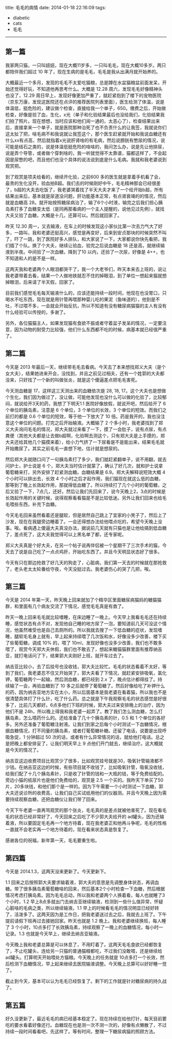 title: 毛毛的病情
date: 2014-01-18 22:16:09
tags:
 - diabetic
 - cats
 - 毛毛
---
## 第一篇

我家两只猫，一只叫妞妞，现在大概11岁多，一只叫毛毛，现在大概10多岁。两只都陪伴我们超过 10 年了，现在生病的是毛毛，毛毛是我从出满月就开始养的。

大概最近一个多月，发现的毛毛不太爱吃猫粮，总是蹲在水盆猫粮盆前面发呆，开始还觉得好玩，不知道他再思考什么。大概是 12.28 周六，发现毛毛好像精神头也没了，12.29 周日早上，发现好像更加严重了，就赶紧抱到了楼下的宠物医院（京东万康，发现这医院还在点评的推荐医院列表里面），医生给测了体温，说是体温低，挺危险的，建议做个检查，直接给我一个单子，650。缴费之后，开始做检查，好像是验了血，生化，x光（单子和化验结果最后也没给我们，化验结果我们拍了照片。现在想想，当时应该和他们闹一通的，太恶心了），检查结果出来后，直接拿来一个单子，就是医院那种治死了也不负责什么的让我签，我就说你们这太扯了把，啥毛病不和我说就让我签这个，那个医生赶紧就开始和我说血糖还有什么xx有点高，然后就指着x光说肝肾啥的有毛病，然后说膀胱有憋尿的情况，说可能是结石之类的，说是体温低挺危险的啥啥的，我问怎么办，说是先让他排尿，说是弄个导管，或者做个穿刺啥的，我一听就觉得不太靠谱，猫都这样了，不会起因是尿憋的吧，而且他们也没个具体的说法说到底是什么毛病。我就和我老婆说到观赏把。

到了观赏是项夫给看的，继续开化验，之前600 多的医生就是拿着手机看了会，最贵的生化没开，验血拍B超。我们去的时候刚好中午，毛毛精神那会已经很差了，b超的大夫去吃饭了，我老婆哭着找了半天大夫才来了一个给开始b超，所有结果出来后，基本就是尿道没问题，肝功能基本正常，有点肾衰竭的的情况，然后就是血糖高 28。就开始按照糖尿病治了，输了6个小时液，输完之后我们担心胰岛素打多了血糖变太低（是同再那看病的一个主人提醒的，说他见过先例），就找大夫又验了血糖，大概是十几，还算可以。然后就回家了。

昨天 12.30 周一，又去输液，在车上的时候发现这小家伙比第一次去力气大了好多，一路叫，我和老婆还挺高兴，感觉是再变好，后来到安贞那块的时候突然不叫了，吓了一跳，到了医院好多人排队，和大家说了一下，大家都说你快先看把，我们插了个队。换了个大夫，继续让验血，验完之后说血糖是 18 还是高，就继续输液到半夜。中间验了一次血糖，降到了10 以内，还验了一次尿，好像是 4++，也不知道和人的是不是一样。

这两天我和老婆两个人眼泪都哭干了，我一个大老爷们，昨天本来去上班的，说让我老婆带着去看，结果一个人做地铁就忍不住的掉眼泪，到了单位一想起来猫就想掉眼泪，后来请了半天假，回家了。

目前我们感觉毛毛每天输液什么的，应该还能持续一段时间，他现在也没胃口，只喝水不吃东西，现在就是用针管再喂那种婴儿吃的果泥（鱼味道的），他到是不吐，不过喂不多，一会就会开始反抗，所以不知道有没有糖尿病猫猫的主人有没有什么经验可以传授的，多谢了。

另外，各位猫猫主人，如果发现猫有食欲不振或者守着盆子发呆的情况，一定要注意，因为动物的耐受力比较强，他们什么东西都不吃的时候，病基本就已经很严重了。

## 第二篇

今天是 2013 年最后一天，继续带毛毛去看病。今天去了本来想找郑义大夫（是个女大夫），结果她进来开会，没找到，并且之前见过相夫，还有一个姓郭的大夫都没来，只好找了一个新的叫做张炎，就是这个傻逼差点把毛毛害死。

今天测血糖是 17，这样这三天测出来的血糖依次是 28, 18, 17。这个大夫也是想做个生化，我们因为做过了，没让做，可能他发现也没什么可以做的化验了，比较郁闷，就说给开3天的药，我想了下明天1.1 医院好像放假，就说开吧，然后给开了 6 个单位的胰岛素，注意是 6 个单位，3 个单位的长效，3 个单位的短效。而我们之前打的都是 0.6 个单位的短效，等于他一下放大了 10 倍。药是我开的，我也没注意这个单位的问题。打完之后开始输液。大概输了 2 个多小时，我老婆找到了郑义大夫询问毛毛的情况，郑大夫就过来看了一下，摸了一会肚子，说有点尿，有点粪便（其他大夫都是让去做b超啊，化验啊去测这个，只有郑大夫是上手摸的，郑大夫还给其他几个猫摸来着），给小力气挤了一下尿看是不是能出来，结果毛毛就开始撒尿了。其实之前毛毛一直想下地，估计就是想尿的。

然后郑大夫就随口问了一句胰岛素打了多少，我们就赶紧翻单子，说不用翻，就去问护士，护士说是 6 个，郑大夫当时估计就蒙了，确认了好几次，就和护士说拿葡萄糖来打，另外安排了赶紧测血糖。血糖结果是 6.9。郑大夫解释说短效大概 4 个小时可以排出去，长效 4 个小时之后才起作用，我们猫现在就这么低的血糖，那等到了晚上长效起作用，那就得低血糖了。所以持续打了几个小时的葡萄糖，之后又验了一下，7点几，还好。然后让我们先回来了，说今天晚上2，3点的时候是长效起作用的关键时候，说得观察看看猫是不是比较低迷。另外让我们回来也给毛毛喂些东西，补充下血糖。

今天毛毛回来虽然看着还是腿软，但是居然自己跳上了宜家的小凳子了，然后上了沙发，现在在我腿旁边睡着了。一会还得想办法给他喂点吃的，希望今天晚上没事。唉。看病遇上傻逼大夫真没办法，据说前几天就有只猫也是让他给搞到低血糖了，差点死了，这大夫我觉得可以上黑名单了都，还专家呢。

郑义大夫真是个好大夫，在另一个帖子说再伴侣被一个星期干了三次手术的猫，今天去了说是自己吃了一点点鸡肝，开始吃东西了。并且今天明显状态好了很多。

今天有只在那边抢救了好几天的狗走了，心脏病，我们第一天去的时候就在那抢救了，老头老太太轮番给守夜，今天没挺过去。我老婆伤心的哭了几把，唉。

## 第三篇

今天是 2014 年第一天，昨天晚上回来就加了个精华区里面糖尿病猫妈的糖猫猫群，和里面有几个病友交流了下情况，感觉毛毛真是有救了。

昨天一晚上回来毛毛就比较嗜睡，在床边睡了一晚上。今天早上我看毛毛还在持续睡，感觉状态有点不对，发现他自己睡的地方尿了一泡，要知道前几天可没这个情况，他虽然难受也是自己去厕所的。所以我就去搜了一下低血糖的症状，发现嗜睡，腿软毛毛身上就有，早上起来持续喂了几次饭和水，好像没多少改善，楼下买了些葡萄糖，调成 10% 的，喂了 10ml，发现好像也没多少改善，我们也不敢多喂了，观赏今天郑大夫休假，我们也不敢去了，想起来糖猫猫群里面有推荐纳吉亚，就打电话问了下，结果郭大夫刚好上班，就开车过去了。

纳吉亚比较小，去了后挂号也没收钱，郭大夫比较忙。毛毛的状态看着不太好，等到了我们，我老婆忍不住又开始哭了，郭大夫看了下情况，就赶紧安排吸氧，氯化钾，葡萄糖两个一起输，然后测血糖，都已经到 2.x 了，晚点估计都得挂了。持续输了一会，再验血糖到了 10 多之后就停了葡萄糖了。然后好像给吃了补钾什么的药，因为纳吉亚地方实在太小，所以后面基本是我老婆在看着猫，所以我也不是很清楚具体打了什么针，吃了什么药。总之就是下午我观察毛毛的状态感觉是好很多了，比前几天都好。6点多他们下班的时候，郭大夫过来安排晚上的治疗，因为他们不是 24h，所以晚上得我和我老婆一起弄了。教了我们怎么测血糖，怎么打胰岛素，怎么喂药什么的。还给准备了几十个胰岛素的针，0.5 和 1 个单位的各好多。另外还准备了葡萄糖注射液。让我们到家之后每个小时测试一下血糖情况，根据血糖情况，打不同量的胰岛素，或者打葡萄糖补糖。还留了电话，说要是出现呼吸急促，1 分钟超过 50 次的话，或者有什么异常情况的话，就给他打电话。总之是把晚上都安排妥了，让我们明天早上 9 点他们开门就去，继续治疗。这大概就是今天的情况了。

纳吉亚这边收费项目比观赏少了很多，比如观赏挂号就是30，吸氧针管输液都不少钱。在纳吉亚这边的时候，有些项目就不收钱了，比如吸氧针管，吸氧没收钱，给我们配了十几个胰岛素针，只是收了针管的钱和一大瓶的钱，等于免费给配的。旁边小猫的纸尿片也是他们免费给的，观赏是 2.5 一个买的。我昨天下单买了50片，20多块钱，和他们那个是一样的。因为下午需要一个小时测试一下血糖，郭大夫还说诊所的收费高，让我们自己买试纸用他们的仪器测。并且今天晚上因为需要持续观察血糖，还把血糖仪让我们带了回来。

今天下午老婆一直再骂观赏的那个张炎，毛毛真的是差点就被他害死了。现在看毛毛的状态已经非常好了，今天回来之后吃了不少郭大夫给开的 ad罐头，因为还输着液，所以要固定毛毛再一个地方待着，现在我老婆正和他再斗争呢，毛毛的性格一直就不会老实再一个地方待着的，现在看来状态真是恢复了。

感谢各位的祝福，新年第一天，毛毛要重生啦。

## 第四篇

今天是 2014.1.3，这两天没来更新了。今天更新下。

1.1 回来之后按照郭大夫要求输着液，郭大夫的意思是先调整身体状态，再调血糖。带了很多胰岛素葡萄糖啥的回来，然后基本2个小时检查一下血糖，然后根据情况考虑打胰岛素。因为毛毛总动，所以我和老婆两个人换着看，每人也就睡了3个小时，1.2 早上8点多就出门去纳吉亚继续输液，检测到一些什么值异常，怀疑心脏啥的毛病之类，所以继续输液。1.1 早上的时候看毛毛的情况明显已经好转了，活泼多了。这两天因为是工作日，把我老婆送过去之后，我就去上班了。下午提前请假下班再过去接她回家。昨天也就是 1.2 晚上。我和老婆继续换班，每人睡了 3 个小时，10点多打了长效胰岛素，持续观察了一晚上的血糖情况，每小时一记录。1.3 也就是今天早上，继续去纳吉亚输液。

今天晚上我和老婆总算是可以休息了，不用盯着了。这两天毛毛食欲已经都恢复了，不止吃罐头，连给另一只猫的普通猫粮都吃，不过我们没敢喂，还是继续给 ad罐头。打算明天开始喂处方猫粮。今天晚上的任务就是 10点多打一个长效，然后检测下血糖情况，早上起来继续去医院输液调整。今天晚上总算可以好好睡一觉了。

截止到今天，基本可以认为毛毛已经恢复了。剩下的工作就是针对糖尿病的持久战了。

## 第五篇

好久没更新了，最近毛毛的病已经基本稳定了。现在持续在给他打针，每天目前要吃的要水看着好像还行。血糖现在也是测一次不测一次的，好像有点懒散了，不过持续一段时间看看吧，先这样了。等有时间，整理一下糖尿病猫的照顾方法。

